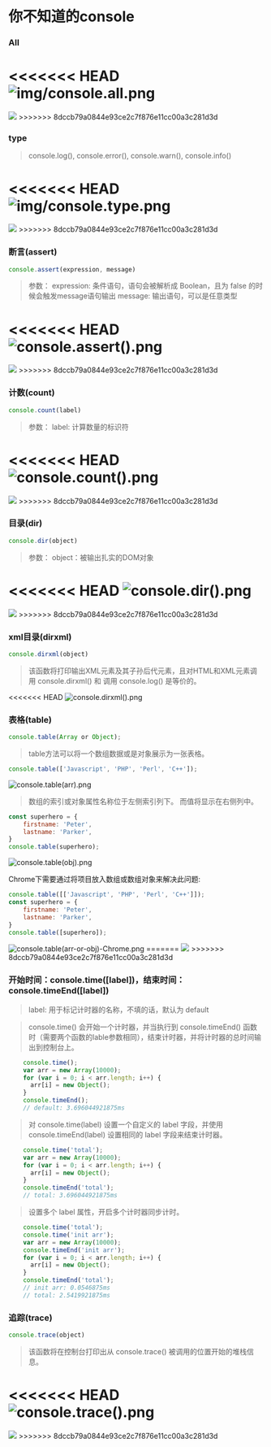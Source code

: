 # 你不知道的console

### All

<<<<<<< HEAD
<img src="img/console.all.png" alt="img/console.all.png" />
=======
<img src="img/console.all.png" />
>>>>>>> 8dccb79a0844e93ce2c7f876e11cc00a3c281d3d


### type

> console.log(), console.error(), console.warn(), console.info()

<<<<<<< HEAD
<img src="img/console.type.png" alt="img/console.type.png" />
=======
<img src="img/console.type.png" />
>>>>>>> 8dccb79a0844e93ce2c7f876e11cc00a3c281d3d

### 断言(assert)

```javaScript
console.assert(expression, message)
```
> 参数：
> expression: 条件语句，语句会被解析成 Boolean，且为 false 的时候会触发message语句输出
> message: 输出语句，可以是任意类型


<<<<<<< HEAD
<img src="img/console.assert().png" alt="console.assert().png" />
=======
<img src="img/console.assert().png" />
>>>>>>> 8dccb79a0844e93ce2c7f876e11cc00a3c281d3d

### 计数(count)

```javaScript
console.count(label)
```

> 参数：
> label: 计算数量的标识符

<<<<<<< HEAD
<img src="img/console.count().png" alt="console.count().png" />
=======
<img src="img/console.count().png" />
>>>>>>> 8dccb79a0844e93ce2c7f876e11cc00a3c281d3d

### 目录(dir)

```javaScript
console.dir(object)
```

> 参数：
> object：被输出扎实的DOM对象

<<<<<<< HEAD
<img src="img/console.dir().png" alt="console.dir().png" />
=======
<img src="img/console.dir().png" />
>>>>>>> 8dccb79a0844e93ce2c7f876e11cc00a3c281d3d

### xml目录(dirxml)

```javaScript
console.dirxml(object)
```

>该函数将打印输出XML元素及其子孙后代元素，且对HTML和XML元素调用 console.dirxml() 和 调用 console.log() 是等价的。

<<<<<<< HEAD
<img src="img/console.dirxml().png" alt="console.dirxml().png" />

### 表格(table)


```javaScript
console.table(Array or Object);
```
> table方法可以将一个数组数据或是对象展示为一张表格。

```javaScript
console.table(['Javascript', 'PHP', 'Perl', 'C++']);
```
<img src="img/console.table(arr).png" alt="console.table(arr).png" />

> 数组的索引或对象属性名称位于左侧索引列下。 而值将显示在右侧列中。

```javaScript
const superhero = { 
    firstname: 'Peter',
    lastname: 'Parker',
}
console.table(superhero);
```
<img src="img/console.table(obj).png" alt="console.table(obj).png" />

Chrome下需要通过将项目放入数组或数组对象来解决此问题:

```javaScript
console.table([['Javascript', 'PHP', 'Perl', 'C++']]);
const superhero = { 
    firstname: 'Peter',
    lastname: 'Parker',
}
console.table([superhero]);
```
<img src="img/console.table(arr-or-obj)-Chrome.png" alt="console.table(arr-or-obj)-Chrome.png" />
=======
<img src="img/console.dirxml().png" />
>>>>>>> 8dccb79a0844e93ce2c7f876e11cc00a3c281d3d

### 开始时间：console.time([label])，结束时间：console.timeEnd([label])

> label: 用于标记计时器的名称，不填的话，默认为 default

> console.time() 会开始一个计时器，并当执行到 console.timeEnd() 函数时（需要两个函数的lable参数相同），结束计时器，并将计时器的总时间输出到控制台上。

```javaScript
	console.time();
	var arr = new Array(10000);
	for (var i = 0; i < arr.length; i++) {
	  arr[i] = new Object();
	}
	console.timeEnd();
	// default: 3.696044921875ms
```

> 对 console.time(label) 设置一个自定义的 label 字段，并使用console.timeEnd(label) 设置相同的 label 字段来结束计时器。

```javaScript
	console.time('total');
	var arr = new Array(10000);
	for (var i = 0; i < arr.length; i++) {
	  arr[i] = new Object();
	}
	console.timeEnd('total');
	// total: 3.696044921875ms
```

> 设置多个 label 属性，开启多个计时器同步计时。

```javaScript
	console.time('total');
	console.time('init arr');
	var arr = new Array(10000);
	console.timeEnd('init arr');
	for (var i = 0; i < arr.length; i++) {
	  arr[i] = new Object();
	}
	console.timeEnd('total');
	// init arr: 0.0546875ms
	// total: 2.5419921875ms
```

### 追踪(trace)

```javaScript
console.trace(object)
```

> 该函数将在控制台打印出从 console.trace() 被调用的位置开始的堆栈信息。

<<<<<<< HEAD
<img src="img/console.trace().png" alt="console.trace().png" />
=======
<img src="img/console.trace().png" />
>>>>>>> 8dccb79a0844e93ce2c7f876e11cc00a3c281d3d
